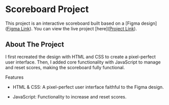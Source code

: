 # Scoreboard Project
This project is an interactive scoreboard built based on a [Figma design]([Figma Link](https://www.figma.com/design/YC48MCx4frBFtYoz6rNJE6/Basketball-Scoreboard?node-id=0-1&p=f&t=1Kcb0V66rv4JH7uf-0)). You can view the live project [here]([Project Link](https://basketball-scrboard.netlify.app/)).

## About The Project
I first recreated the design with HTML and CSS to create a pixel-perfect user interface. Then, I added core functionality with JavaScript to manage and reset scores, making the scoreboard fully functional.

Features
* HTML & CSS: A pixel-perfect user interface faithful to the Figma design.

* JavaScript: Functionality to increase and reset scores.
